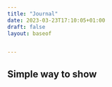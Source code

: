 ```yaml
---
title: "Journal"
date: 2023-03-23T17:10:05+01:00
draft: false
layout: baseof


---
```


## Simple way to show
